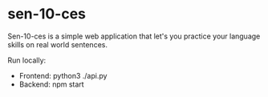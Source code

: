 # sen-10-ces
Sen-10-ces is a simple web application that let's you practice your language skills on real world sentences.

Run locally:
  * Frontend: python3 ./api.py
  * Backend: npm start
